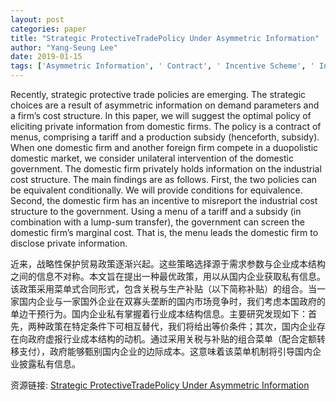 ```yaml
---
layout: post
categories: paper
title: "Strategic ProtectiveTradePolicy Under Asymmetric Information"
author: "Yang-Seung Lee"
date: 2019-01-15
tags: ['Asymmetric Information', ' Contract', ' Incentive Scheme', ' International Trade']
---
```


Recently, strategic protective trade policies are emerging. The strategic choices are a result of asymmetric information on demand parameters and a firm’s cost structure. In this paper, we will suggest the optimal policy of eliciting private information from domestic firms. The policy is a contract of menus, comprising a tariff and a production subsidy (henceforth, subsidy). When one domestic firm and another foreign firm compete in a duopolistic domestic market, we consider unilateral intervention of the domestic government. The domestic firm privately holds information on the industrial cost structure. The main findings are as follows. First, the two policies can be equivalent conditionally. We will provide conditions for equivalence. Second, the domestic firm has an incentive to misreport the industrial cost structure to the government. Using a menu of a tariff and a subsidy (in combination with a lump-sum transfer), the government can screen the domestic firm’s marginal cost. That is, the menu leads the domestic firm to disclose private information.

近来，战略性保护贸易政策逐渐兴起。这些策略选择源于需求参数与企业成本结构之间的信息不对称。本文旨在提出一种最优政策，用以从国内企业获取私有信息。该政策采用菜单式合同形式，包含关税与生产补贴（以下简称补贴）的组合。当一家国内企业与一家国外企业在双寡头垄断的国内市场竞争时，我们考虑本国政府的单边干预行为。国内企业私有掌握着行业成本结构信息。主要研究发现如下：首先，两种政策在特定条件下可相互替代，我们将给出等价条件；其次，国内企业存在向政府虚报行业成本结构的动机。通过采用关税与补贴的组合菜单（配合定额转移支付），政府能够甄别国内企业的边际成本。这意味着该菜单机制将引导国内企业披露私有信息。

资源链接: [Strategic ProtectiveTradePolicy Under Asymmetric Information](https://papers.ssrn.com/sol3/papers.cfm?abstract_id=3310185)
